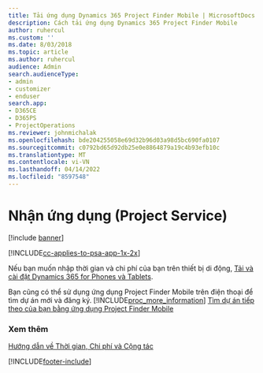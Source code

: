 ```yaml
---
title: Tải ứng dụng Dynamics 365 Project Finder Mobile | MicrosoftDocs
description: Cách tải ứng dụng Dynamics 365 Project Finder Mobile
author: ruhercul
ms.custom: ''
ms.date: 8/03/2018
ms.topic: article
ms.author: ruhercul
audience: Admin
search.audienceType:
- admin
- customizer
- enduser
search.app:
- D365CE
- D365PS
- ProjectOperations
ms.reviewer: johnmichalak
ms.openlocfilehash: bde204255058e69d32b96d03a98d5bc690fa0107
ms.sourcegitcommit: c0792bd65d92db25e0e8864879a19c4b93efb10c
ms.translationtype: MT
ms.contentlocale: vi-VN
ms.lasthandoff: 04/14/2022
ms.locfileid: "8597548"
---
```

# <a name="get-the-apps-project-service"></a>Nhận ứng dụng (Project Service)

[!include [banner](../includes/psa-now-project-operations.md)]

[!INCLUDE[cc-applies-to-psa-app-1x-2x](../includes/cc-applies-to-psa-app-1x-2x.md)]

Nếu bạn muốn nhập thời gian và chi phí của bạn trên thiết bị di động, [Tải và cài đặt Dynamics 365 for Phones và Tablets](/dynamics365/mobile-app/dynamics-365-phones-tablets-users-guide).  
  
 Bạn cũng có thể sử dụng ứng dụng Project Finder Mobile trên điện thoại để tìm dự án mới và đăng ký. [!INCLUDE[proc_more_information](../includes/proc-more-information.md)] [Tìm dự án tiếp theo của bạn bằng ứng dụng Project Finder Mobile](../psa/find-next-project-finder-mobile-app.md) 
  
### <a name="see-also"></a>Xem thêm  
 [Hướng dẫn về Thời gian, Chi phí và Cộng tác](../psa/time-expense-collaboration-guide.md)


[!INCLUDE[footer-include](../includes/footer-banner.md)]
